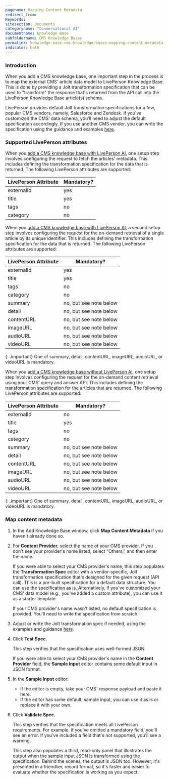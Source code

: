 ```yaml
---
pagename: Mapping Content Metadata
redirect_from:
Keywords:
sitesection: Documents
categoryname: "Conversational AI"
documentname: Knowledge Base
subfoldername: CMS Knowledge Bases
permalink: knowledge-base-cms-knowledge-bases-mapping-content-metadata.html
indicator: both
---
```


### Introduction

When you add a CMS knowledge base, one important step in the process is to map the external CMS' article data model to LivePerson Knowledge Base. This is done by providing a Jolt transformation specification that can be used to "transform" the response that's returned from the API call into the LivePerson Knowledge Base article(s) schema.

LivePerson provides default Jolt transformation specifications for a few, popular CMS vendors, namely, Salesforce and Zendesk. If you’ve customized the CMS’ data schema, you’ll need to adjust the default specification accordingly. If you use another CMS vendor, you can write the specification using the guidance and examples [here](knowledge-base-cms-knowledge-bases-writing-a-transformation-specification.html).

### Supported LivePerson attributes

When you [add a CMS knowledge base with LivePerson AI](knowledge-base-cms-knowledge-bases-cms-kbs-with-liveperson-ai.html#add-a-cms-kb-with-liveperson-ai), one setup step involves configuring the request to fetch the articles' metadata. This includes defining the transformation specification for the data that is returned. The following LivePerson attributes are supported:

| LivePerson Attribute | Mandatory? |
| --- | --- |
| externalId | yes |
| title | yes |
| tags | no |
| category | no |

When you [add a CMS knowledge base with LivePerson AI](knowledge-base-cms-knowledge-bases-cms-kbs-with-liveperson-ai.html#add-a-cms-kb-with-liveperson-ai), a second setup step involves configuring the request for the on-demand retrieval of a single article by its unique identifier. This includes defining the transformation specification for the data that is returned. The following LivePerson attributes are supported:

| LivePerson Attribute | Mandatory? |
| --- | --- |
| externalId | yes |
| title | yes |
| tags | no |
| category | no |
| summary | no, but see note below |
| detail | no, but see note below |
| contentURL | no, but see note below |
| imageURL | no, but see note below |
| audioURL | no, but see note below |
| videoURL | no, but see note below |

{: .important}
One of summary, detail, contentURL, imageURL, audioURL, or videoURL is mandatory.

When you [add a CMS knowledge base without LivePerson AI](knowledge-base-cms-knowledge-bases-cms-kbs-without-liveperson-ai.html#add-a-cms-kb-without-liveperson-ai), one setup step involves configuring the request for the on-demand content retrieval using your CMS’ query and answer API. This includes defining the transformation specification for the articles that are returned. The following LivePerson attributes are supported:

| LivePerson Attribute | Mandatory? |
| --- | --- |
| externalId | no |
| title | yes |
| tags | no |
| category | no |
| summary | no, but see note below |
| detail | no, but see note below |
| contentURL | no, but see note below |
| imageURL | no, but see note below |
| audioURL | no, but see note below |
| videoURL | no, but see note below |

{: .important}
One of summary, detail, contentURL, imageURL, audioURL, or videoURL is mandatory.

### Map content metadata

1. In the Add Knowledge Base window, click **Map Content Metadata** if you haven't already done so. 
2. For **Content Provider**, select the name of your CMS provider. If you don't see your provider's name listed, select "Others," and then enter the name.
    
    If you were able to select your CMS provider's name, this step populates the **Transformation Spec** editor with a vendor-specific, Jolt transformation specification that's designed for the given request (API call). This is a pre-built specification for a default data structure. You can use the specification as is. Alternatively, if you've customized your CMS' data model (e.g., you've added a custom attribute), you can use it as a starter template.

    If your CMS provider's name wasn't listed, no default specification is provided. You'll need to write the specification from scratch.

3. Adjust or write the Jolt transformation spec if needed, using the examples and guidance [here](knowledge-base-cms-knowledge-bases-writing-a-transformation-specification.html). 

4. Click **Test Spec**.

    This step verifies that the specification uses well-formed JSON.

    If you were able to select your CMS provider's name in the **Content Provider** field, the **Sample Input** editor contains some default input in JSON format.

5. In the **Sample Input** editor:

    * If the editor is empty, take your CMS' response payload and paste it here.
    * If the editor has some default, sample input, you can use it as is or replace it with your own.

6. Click **Validate Spec**.
    
    This step verifies that the specification meets all LivePerson requirements. For example, if you've omitted a mandatory field, you'll see an error. If you've included a field that's not supported, you'll see a warning.

    This step also populates a third, read-only panel that illustrates the output when the sample input JSON is transformed using the specification. Behind the scenes, the output is JSON too. However, it's presented in a friendlier, record format, so it's faster and easier to evaluate whether the specification is working as you expect.
